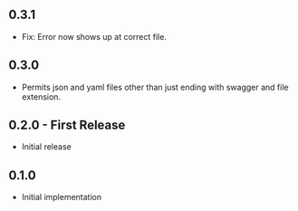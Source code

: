 ## 0.3.1
* Fix: Error now shows up at correct file.

## 0.3.0
* Permits json and yaml files other than just ending with swagger and file extension.

## 0.2.0 - First Release
* Initial release

## 0.1.0
* Initial implementation
